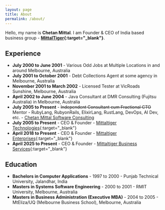 ```yaml
---
layout: page
title: About
permalink: /about/
---
```

Hello, my name is **Chetan Mittal**. I am Founder & CEO of India based business group - **[MittalTiger](https://mittaltiger.com/){:target="_blank"}**.

## Experience

- **July 2000 to June 2001** - Various Odd Jobs at Multiple Locations in and around Melbourne, Australia
- **July 2001 to October 2001** - Debt Collections Agent at some agency in Melbourne, Australia
- **November 2001 to March 2002** - Licensed Tester at VicRoads Sunshine, Melbourne, Australia
- **April 2002 to June 2004** - Java Consultant at DMR Consulting (Fujitsu Australia) in Melbourne, Australia
- **July 2005 to Present** - ~~Independent Consultant cum Fractional CTO~~ Mentor - RubyLang, RubyonRails, ElixirLang, RustLang, DevOps, AI Dev, etc. - [Chetan Mittal Software Consulting](/all-products-and-services)
- **July 2005 to Present** - CEO & Founder - [Mittaltiger Technologies](https://technologies.mittaltiger.com){:target="_blank"}
- **April 2018 to Present** - CEO & Founder - [Mittaltiger Enterprises](https://enterprises.mittaltiger.com){:target="_blank"}
- **April 2025 to Present** - CEO & Founder - [Mittaltiger Business Services](https://business-services.mittaltiger.com){:target="_blank"}

## Education

- **Bachelors in Computer Applications** - 1997 to 2000 - Punjab Technical University, Jalandhar, India
- **Masters in Systems Software Engineering** - 2000 to 2001 - RMIT University, Melbourne, Australia
- **Masters in Business Administration (Executive MBA)** - 2004 to 2005 - MtEliza/UQ (Melbourne Business School), Melbourne, Australia
